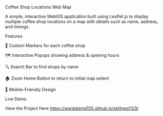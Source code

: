 Coffee Shop Locations Web Map

A simple, interactive WebGIS application built using Leaflet.js to display multiple coffee shop locations on a map with details such as name, address, and timings.

Features

📍 Custom Markers for each coffee shop

🗺 Interactive Popups showing address & opening hours

🔍 Search Bar to find shops by name

🏠 Zoom Home Button to return to initial map extent

📱 Mobile-Friendly Design


Live Demo

View the Project Here
 https://wardatariq555.github.io/skillnest123/
